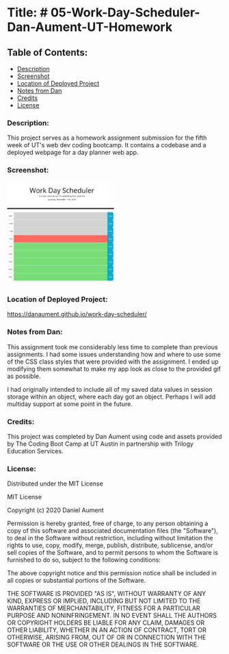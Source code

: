 # Title: # 05-Work-Day-Scheduler-Dan-Aument-UT-Homework

## Table of Contents:
* [Description](#Description)
* [Screenshot](#Screenshot)
* [Location of Deployed Project](#Location)
* [Notes from Dan](#Notes)
* [Credits](#Credits)
* [License](#License)

### <a name="Description">Description:</a>
This project serves as a homework assignment submission for the fifth week of UT's web dev coding bootcamp.  It contains a codebase and a deployed webpage for a day planner web app.

### <a name="Screenshot">Screenshot: </a>
<img src="./Assets/Images/WorkDayScheduler.png" width="250x" />

### <a name="Location">Location of Deployed Project:</a>
https://danaument.github.io/work-day-scheduler/

### <a name="Notes">Notes from Dan:  </a>

This assignment took me considerably less time to complete than previous assignments.  I had some issues understanding how and where to use some of the CSS class styles that were provided with the assignment. I ended up modifying them somewhat to make my app look as close to the provided gif as possible.  

I had originally intended to include all of my saved data values in session storage within an object, where each day got an object.  Perhaps I will add multiday support at some point in the future.

### <a name="Credits">Credits: </a>
This project was completed by Dan Aument using code and assets provided by The Coding Boot Camp at UT Austin in partnership with Trilogy Education Services. 

### <a name="License">License: </a>

Distributed under the MIT License

MIT License

Copyright (c) 2020 Daniel Aument

Permission is hereby granted, free of charge, to any person obtaining a copy
of this software and associated documentation files (the "Software"), to deal
in the Software without restriction, including without limitation the rights
to use, copy, modify, merge, publish, distribute, sublicense, and/or sell
copies of the Software, and to permit persons to whom the Software is
furnished to do so, subject to the following conditions:

The above copyright notice and this permission notice shall be included in all
copies or substantial portions of the Software.

THE SOFTWARE IS PROVIDED "AS IS", WITHOUT WARRANTY OF ANY KIND, EXPRESS OR
IMPLIED, INCLUDING BUT NOT LIMITED TO THE WARRANTIES OF MERCHANTABILITY,
FITNESS FOR A PARTICULAR PURPOSE AND NONINFRINGEMENT. IN NO EVENT SHALL THE
AUTHORS OR COPYRIGHT HOLDERS BE LIABLE FOR ANY CLAIM, DAMAGES OR OTHER
LIABILITY, WHETHER IN AN ACTION OF CONTRACT, TORT OR OTHERWISE, ARISING FROM,
OUT OF OR IN CONNECTION WITH THE SOFTWARE OR THE USE OR OTHER DEALINGS IN THE
SOFTWARE.